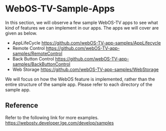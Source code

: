# WebOS-TV-Sample-Apps
In this section, we will observe a few sample WebOS-TV apps to see what kind of features we can implement in our apps. The apps we will cover are given as below.
* AppLifeCycle https://github.com/webOS-TV-app-samples/AppLifecycle
* Remote Control https://github.com/webOS-TV-app-samples/RemoteControl
* Back Button Control https://github.com/webOS-TV-app-samples/BackButtonControl
* Web Storage https://github.com/webOS-TV-app-samples/WebStorage

We will focus on how the WebOS feature is implemented, rather than the entire structure of the sample app.
Please refer to each directory of the sample app.

## Reference
Refer to the following link for more examples.
https://webostv.developer.lge.com/develop/samples
